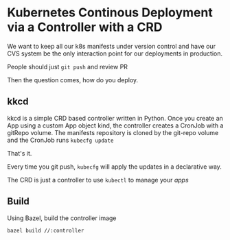 # Kubernetes Continous Deployment via a Controller with a CRD

We want to keep all our k8s manifests under version control and have our CVS system be the only interaction point for our deployments in production.

People should just `git push` and review PR

Then the question comes, how do you deploy.

## kkcd

kkcd is a simple CRD based controller written in Python.
Once you create an App using a custom App object kind, the controller creates a CronJob with a gitRepo volume. The manifests repository is cloned by the git-repo volume and the CronJob runs `kubecfg update`

That's it.

Every time you git push, `kubecfg` will apply the updates in a declarative way.

The CRD is just a controller to use `kubectl` to manage your _apps_

## Build

Using Bazel, build the controller image

```
bazel build //:controller
```



